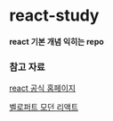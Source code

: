 # react-study
**react 기본 개념 익히는 repo**

### 참고 자료
[react 공식 홈페이지](https://ko.reactjs.org/)

[벨로퍼트 모던 리액트](https://react.vlpt.us/)
